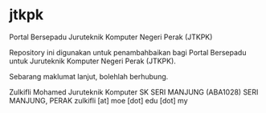 # jtkpk
Portal Bersepadu Juruteknik Komputer Negeri Perak (JTKPK)

Repository ini digunakan untuk penambahbaikan bagi Portal Bersepadu
untuk Juruteknik Komputer Negeri Perak (JTKPK).

Sebarang maklumat lanjut, bolehlah berhubung.

Zulkifli Mohamed
Juruteknik Komputer
SK SERI MANJUNG (ABA1028)
SERI MANJUNG, PERAK
zulkifli [at] moe [dot] edu [dot] my
